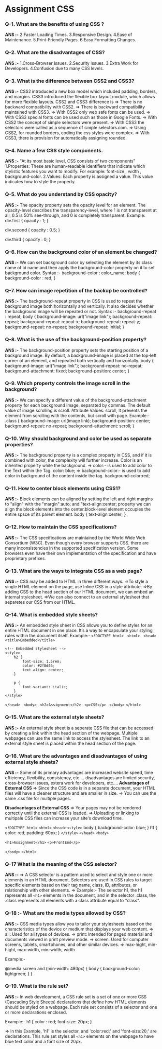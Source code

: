 # Assignment CSS 

### **Q-1.**   What are the benefits of using CSS ?

**ANS :-** 
        2.Faster Loading Times.
        3.Responsive Design.
        4.Ease of Maintenance.
        5.Print-Friendly Pages.
        6.Easy Formatting Changes.

### **Q-2.**     What are the disadvantages of CSS?

**ANS :-**
        1.Cross-Browser Issues.
        2.Security Issues.
        3.Extra Work for Developers.
        4.Confusion due to many CSS levels.

### **Q-3.**     What is the difference between CSS2 and CSS3?

**ANS :-**
        CSS2 introduced a new box model which included padding, borders, and margins. CSS3 introduced the flexible box layout module, which allows for more flexible layouts.
        CSS2 and CSS3 difference is
        => There is no backward compatibility with CSS2.
        => There is backward compatibility maintained with CSS3.
        => With CSS2 only web safe fonts can be used.
        => With CSS3 special fonts can be used such as those in Google Fonts.
        => With CSS2 the concept of simple selectors were present.
        => With CSS3 the selectors were called as a sequence of simple selectors.com.
        => Using CSS2, for rounded borders, coding the css styles were complex.
        => With CSS3, there is provision for automatically assigning rounded.


### **Q-4.**     Name a few CSS style components.

**ANS :-** "At its most basic level, CSS consists of two components"
        1.Properties: These are human-readable identifiers that indicate which stylistic features you want to modify. For example: font-size , width , background-color.
        2.Values: Each property is assigned a value. This value indicates how to style the property.

### **Q-5.**     What do you understand by CSS opacity?

**ANS :-** The opacity property sets the opacity level for an  element. The opacity-level describes the transparency-level, where 1 is not transparent at all, 0.5 is 50% see-through, and 0 is completely transparent.
Example: 
div.first {
        opacity : 1;
}

div.second {
        opacity : 0.5;
}

div.third {
        opacity : 0;
}

### **Q-6.**     How can the background color of an element be changed?

**ANS :-** We can set background color by selecting the element by its class name of id name and then apply the background-color property on it to set background color.
Syntax :- background-color : color_name;
body {
        background-color : red;
}

### **Q-7.**     How can image repetition of the backup be controlled?

**ANS :-** The background-repeat property in CSS is used to repeat the background image both horizontally and vertically. It also decides whether the background image will be repeated or not.
Syntax :- background-repeat : repeat;
body {
        background-image: url("image link");
        background-repeat: repeat;
        background-repeat: repeat-x;
        background-repeat: repeat-y;
        background-repeat: no-repeat;
        background-repeat: initial;
}

### **Q-8.**     What is the use of the background-position property?

**ANS :-** The background-position property sets the starting position of a background image. By default, a background-image is placed at the top-left corner of an element, and repeated both vertically and horizontally.
body {
        background-image: url("image link");
        background-repeat: no-repeat;
        background-attachment: fixed;
        background-position: center;
}

### **Q-9.**     Which property controls the image scroll in the background?

**ANS :-** We can specify a different value of the background-attachment property for each background image, separated by commas. The default value of image scrolling is scroll. Attribute Values: scroll, It prevents the element from scrolling with the contents, but scroll with page.
Example:-
.class {
        background-image: url(image link);
        background-position: center;
        background-repeat: no-repeat;
        background-attachment: scroll;
}

### **Q-10.**    Why should background and color be used as separate properties?

**ANS :-** The background property is a complex property in CSS, and if it is combined with color, the complexity will further increase. Color is an inherited property while the background.
=> color:- is used to add color to the Text within the Tag. color: blue;
=> background-color:- is used to add color in background of the content inside the tag.
background-color:red;

### **Q-11.**    How to center block elements using CSS1?

**ANS :-** Block elements can be aligned by setting the left and right margins to "align" with the "margin":auto; and "text-align:center; property we can align the block elements into the center.block-level element occupies the entire spsce of its parent element.
body {
        text-align:center;
}

### **Q-12.**    How to maintain the CSS specifications?

**ANS :-** The CSS specifications are maintained by the World Wide Web Consortium (W3C). Even though every browser supports CSS, there are many inconsistencies in the supported specification version. Some browsers even have their own implementation of the specification and have proprietary prefixes.



### **Q-13.**   What are the ways to integrate CSS as a web page?

**ANS :-**      CSS may be added to HTML in three different ways.
 =>To style a single HTML element on the page, use Inline CSS in a style attribute. 
=>By adding CSS to the head section of our HTML document, we can embed an internal stylesheet.
=>We can also connect to an external stylesheet that separetes our CSS from our HTML.

### **Q-14.**   What is embedded style sheets?

**ANS :-**      An embedded style sheet in CSS allows you to define styles for an entire HTML document in one place. It’s a way to encapsulate your styling rules within the document itself.
Example:-
``<!DOCTYPE html> ``
``<html> ``
``<head> ``
    ``<title>Embedded</title> ``
      
    <!-- Embedded stylesheet -->
    <style> 
        h2 { 
            font-size: 1.5rem; 
            color: #2f8d46; 
            text-align: center; 
        } 
  
        p { 
            font-variant: italic; 
        } 
    </style> 
``</head> ``
``<body> ``
    ``<h2>Assignment</h2> ``
    ``<p>CSS</p> ``
``</body>`` 
``</html>`` 

### **Q-15.**   What are the external style sheets?

**ANS :-**      An external style sheet is a seperate CSS file that can be accessed by creating a link within the head section of the webpage. Multiple webpages can use the same link to access the stylesheet. The link to an external style sheet is placed within the head section of the page.

### **Q-16.**   What are the advantages and disadvantages of using external style sheets? 

**ANS :-**      Some of its primary advantages are increased website speed, time efficiency, flexibility, consistency, etc....
disadvantages are limited security, cross-browser issues, extera work for developers, etc....
**Advantages of External CSS**
=> Since the CSS code is in a separate document, your HTML files will have a cleaner structure and are smaller in size.
=> You can use the same .css file for multiple pages.

**Disadvantages of External CSS**
=> Your pages may not be rendered correctly until the external CSS is loaded.
=> Uploading or linking to multipale CSS files can increase your site's download time.

``<!DOCTYPE html>``
``<html>``
``<head>``
``<style>``
body {
    background-color: blue;
}
h1 {
    color: red;
    padding: 60px;
} 
``</style>``
``</head>``
``<body>``

``<h1>Assignment</h1>``
``<p>FrontEnd</p>``

``</body>``
``</html>``

### **Q-17**    What is the meaning of the CSS selector?

**ANS :-**      => A CSS selector is a pattern used to select and style one or more elements in an HTML document. Selectors are used in CSS rules to target specific elements based on their tag name, class, ID, attributes, or relationship with other elements.
=> Example:-  The selector h1, the h1 represents all `<h1>` elements in the document, and in the selector .class, the .class represents all elements with a class attribute equal to "class".


### **Q-18 :-** What are the media types allowed by CSS?

**ANS :-**    CSS media types allow you to tailor your stylesheets based on the characteristics of the device or medium that displays your web content.
=> all: Used for all types of devices.
=> print: Intended for paged material and documents viewed in print preview mode.
=> screen: Used for computer screens, tablets, smartphones, and other similar devices.
=> max-hight, min-hight, max-width, min-width, width 

Example:-

@media screen and (min-width: 480px) {
  body {
    background-color: lightgreen;
  }
}

### **Q-19.**   What is the rule set?

**ANS :-**  In web development, a CSS rule set is a set of one or more CSS (Cascading Style Sheets) declarations that define how HTML elements should be styled on a webpage. Each rule set consists of a selector and one or more declarations enclosed.

Example:- h1 {
        color : red;
        font-size: 20px;
}

=> In this Example, 'h1' is the selector, and 'color:red;' and 'font-size:20;' are declarations. This rule set styles all `<h1>` elements on the webpage to have blue text color and a font size of 20px.